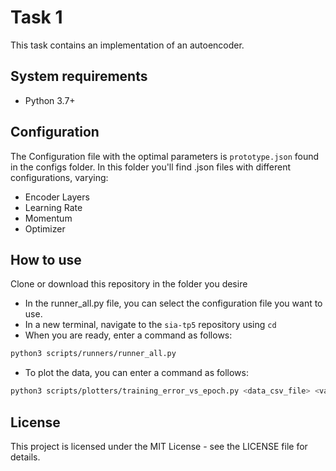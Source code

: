 # Task 1
This task contains an implementation of an autoencoder. 

## System requirements
* Python 3.7+


## Configuration
The Configuration file with the optimal parameters is `prototype.json` found in the configs folder. In this folder you'll find .json files with different configurations, varying:
* Encoder Layers
* Learning Rate
* Momentum
* Optimizer 


## How to use
 Clone or download this repository in the folder you desire
* In the runner_all.py file, you can select the configuration file you want to use.
* In a new terminal, navigate to the `sia-tp5` repository using `cd`
* When you are ready, enter a command as follows:
```sh
python3 scripts/runners/runner_all.py
```
* To plot the data, you can enter a command as follows:
```sh
python3 scripts/plotters/training_error_vs_epoch.py <data_csv_file> <varying_hyperparameter_name>
```

## License
This project is licensed under the MIT License - see the LICENSE file for details.